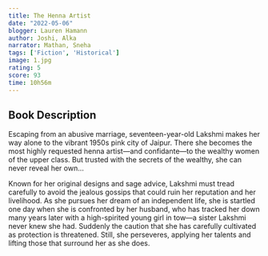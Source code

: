 ```yaml
---
title: The Henna Artist 
date: "2022-05-06"
blogger: Lauren Hamann
author: Joshi, Alka
narrator: Mathan, Sneha
tags: ['Fiction', 'Historical']
image: 1.jpg
rating: 5
score: 93
time: 10h56m
---
```



## Book Description

Escaping from an abusive marriage, seventeen-year-old Lakshmi makes her way alone to the vibrant 1950s pink city of Jaipur. There she becomes the most highly requested henna artist—and confidante—to the wealthy women of the upper class. But trusted with the secrets of the wealthy, she can never reveal her own…

Known for her original designs and sage advice, Lakshmi must tread carefully to avoid the jealous gossips that could ruin her reputation and her livelihood. As she pursues her dream of an independent life, she is startled one day when she is confronted by her husband, who has tracked her down many years later with a high-spirited young girl in tow—a sister Lakshmi never knew she had. Suddenly the caution that she has carefully cultivated as protection is threatened. Still, she perseveres, applying her talents and lifting those that surround her as she does.